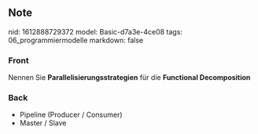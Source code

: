 ## Note
nid: 1612888729372
model: Basic-d7a3e-4ce08
tags: 06_programmiermodelle
markdown: false

### Front
Nennen Sie <b>Parallelisierungsstrategien</b> für die <b>Functional
Decomposition</b>

### Back
<ul>
  <li>
    <div>
      Pipeline (Producer / Consumer)
    </div>
  <li>
    <div>
      Master / Slave
    </div>
</ul>

